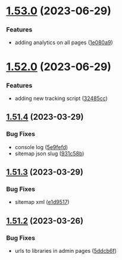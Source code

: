 # [1.53.0](https://github.com/MihaiNueleanu/blog/compare/1.52.0...1.53.0) (2023-06-29)


### Features

* adding analytics on all pages ([1e080a9](https://github.com/MihaiNueleanu/blog/commit/1e080a9b92390bb9e073d1c6ecc9fdb7b7d3d68c))



# [1.52.0](https://github.com/MihaiNueleanu/blog/compare/1.51.4...1.52.0) (2023-06-29)


### Features

* adding new tracking script ([32485cc](https://github.com/MihaiNueleanu/blog/commit/32485cc9c87778174f13bb53aaad558a9bdb4d41))



## [1.51.4](https://github.com/MihaiNueleanu/blog/compare/1.51.3...1.51.4) (2023-03-29)


### Bug Fixes

* console log ([5e9fefd](https://github.com/MihaiNueleanu/blog/commit/5e9fefd2e6bb11bcd54042c546f79e8af90d1658))
* sitemap json slug ([931c58b](https://github.com/MihaiNueleanu/blog/commit/931c58b749b217c70f069bef2cba3da3fe756038))



## [1.51.3](https://github.com/MihaiNueleanu/blog/compare/1.51.2...1.51.3) (2023-03-29)


### Bug Fixes

* sitemap xml ([e1d9517](https://github.com/MihaiNueleanu/blog/commit/e1d95174035d74735be7b7f37e710e5109182504))



## [1.51.2](https://github.com/MihaiNueleanu/blog/compare/1.51.1...1.51.2) (2023-03-26)


### Bug Fixes

* urls to libraries in admin pages ([5ddcb6f](https://github.com/MihaiNueleanu/blog/commit/5ddcb6f85dc41b710be37a181406b86e952d0242))



